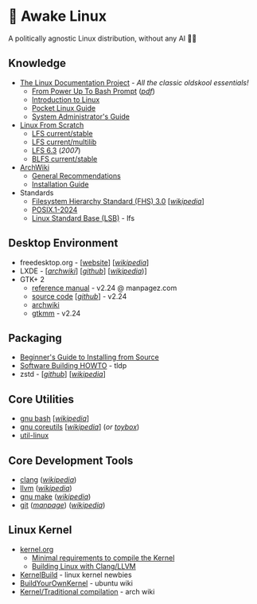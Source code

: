 # 🐧 Awake Linux
A politically agnostic Linux distribution, without any AI 🐄💩

## Knowledge
* [The Linux Documentation Project](https://tldp.org/) - _All the classic oldskool essentials!_
  - [From Power Up To Bash Prompt](https://tldp.org/HOWTO/From-PowerUp-To-Bash-Prompt-HOWTO.html) ([_pdf_](https://tldp.org/HOWTO/pdf/From-PowerUp-To-Bash-Prompt-HOWTO.pdf))
  - [Introduction to Linux](https://tldp.org/LDP/intro-linux/html/index.html)
  - [Pocket Linux Guide](https://tldp.org/LDP/Pocket-Linux-Guide/html/index.html)
  - [System Administrator's Guide](https://tldp.org/LDP/sag/html/index.html)
* [Linux From Scratch](https://www.linuxfromscratch.org/)
  - [LFS current/stable](https://linuxfromscratch.org/lfs/view/stable/)
  - [LFS current/multilib](https://www.linuxfromscratch.org/~thomas/multilib/index.html)
  - [LFS 6.3](https://linuxfromscratch.org/museum/lfs-museum/6.3/LFS-BOOK-6.3-HTML/) (_2007_)
  - [BLFS current/stable](https://linuxfromscratch.org/blfs/view/stable/)
* [ArchWiki](https://wiki.archlinux.org/title/Main_page)
  - [General Recommendations](https://wiki.archlinux.org/title/General_recommendations)
  - [Installation Guide](https://wiki.archlinux.org/title/Installation_guide)
* Standards
  - [Filesystem Hierarchy Standard (FHS) 3.0](https://refspecs.linuxfoundation.org/FHS_3.0/fhs/index.html) [[_wikipedia_](https://en.wikipedia.org/wiki/Filesystem_Hierarchy_Standard)]
  - [POSIX.1-2024](https://pubs.opengroup.org/onlinepubs/9799919799/)
  - [Linux Standard Base (LSB)](https://linuxfromscratch.org/lfs/view/stable/prologue/standards.html) - lfs

## Desktop Environment
* freedesktop.org - [[website](https://www.freedesktop.org/wiki/)] [[_wikipedia_](https://en.wikipedia.org/wiki/Freedesktop.org)]
* LXDE - [[_archwiki_](https://wiki.archlinux.org/title/LXDE)] [[_github_](https://github.com/lxde)] [[_wikipedia_](https://en.wikipedia.org/wiki/LXDE))]
* GTK+ 2
  - [reference manual](https://www.manpagez.com/html/gtk2/gtk2-2.24.29/) - v2.24 @ manpagez.com
  - [source code](https://download.gnome.org/sources/gtk%2B/2.24/) [[_github_](https://github.com/GNOME/gtk/tree/2.24.33)] - v2.24
  - [archwiki](https://wiki.archlinux.org/title/GTK)
  - [gtkmm](https://download.gnome.org/sources/gtkmm/2.24/) - v2.24

## Packaging
* [Beginner's Guide to Installing from Source](https://moi.vonos.net/linux/beginners-installing-from-source/)
* [Software Building HOWTO](https://tldp.org/HOWTO/Software-Building-HOWTO.html) - tldp
* zstd - [[_github_](https://github.com/facebook/zstd)] [[_wikipedia_](https://en.wikipedia.org/wiki/Zstd)]

## Core Utilities
* [gnu bash](https://www.gnu.org/software/bash/) [[_wikipedia_](https://en.wikipedia.org/wiki/Bash_(Unix_shell))]
* [gnu coreutils](https://www.gnu.org/software/coreutils/coreutils.html) [[_wikipedia_](https://en.wikipedia.org/wiki/List_of_GNU_Core_Utilities_commands)] (_or [toybox](http://www.landley.net/toybox/)_)
* [util-linux](https://en.wikipedia.org/wiki/Util-linux)

## Core Development Tools
* [clang](https://clang.llvm.org/) ([_wikipedia_](https://en.wikipedia.org/wiki/Clang))
* [llvm](https://llvm.org/) ([_wikipedia_](https://en.wikipedia.org/wiki/LLVM))
* [gnu make](https://www.gnu.org/software/make/) ([_wikipedia_](https://en.wikipedia.org/wiki/Make_(software)))
* [git](https://git-scm.com/doc) ([_manpage_](https://www.kernel.org/pub/software/scm/git/docs/)) ([_wikipedia_](https://en.wikipedia.org/wiki/Git))

## Linux Kernel
* [kernel.org](https://kernel.org/)
  - [Minimal requirements to compile the Kernel](https://www.kernel.org/doc/html/latest/process/changes.html)
  - [Building Linux with Clang/LLVM](https://www.kernel.org/doc/html/latest/kbuild/llvm.html)
* [KernelBuild](https://kernelnewbies.org/KernelBuild) - linux kernel newbies
* [BuildYourOwnKernel](https://wiki.ubuntu.com/Kernel/BuildYourOwnKernel) - ubuntu wiki
* [Kernel/Traditional compilation](https://wiki.archlinux.org/title/Kernel/Traditional_compilation) - arch wiki
